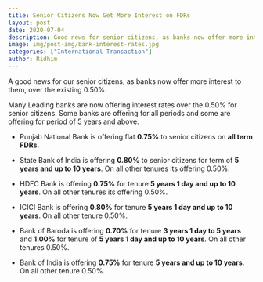 ```yaml
---
title: Senior Citizens Now Get More Interest on FDRs
layout: post
date: 2020-07-04
description: Good news for senior citizens, as banks now offer more interest to them, over the existing 0.50%.
image: img/post-img/bank-interest-rates.jpg
categories: ["International Transaction"]
author: Ridhim
---
```


A good news for our senior citizens, as banks now offer more interest to them, over the existing 0.50%.

Many Leading banks are now offering interest rates over the 0.50% for senior citizens.
Some banks are offering for all periods and some are offering for period of 5 years and above.

+ Punjab National Bank is offering flat **0.75%** to senior citizens on **all term FDRs**.

+ State Bank of India is offering **0.80%** to senior citizens for term of **5 years and up to 10 years**. On all other tenures its offering 0.50%.

+ HDFC Bank is offering **0.75%** for tenure **5 years 1 day and up to 10 years**. On all other tenures its offering 0.50%.

+ ICICI Bank is offering **0.80%** for tenure **5 years 1 day and up to 10 years**. On all other tenure 0.50%.

+ Bank of Baroda is offering **0.70%** for tenure **3 years 1 day to 5 years** and **1.00%** for tenure of **5 years 1 day and up to 10 years**. On all other tenures 0.50%.

+ Bank of India is offering **0.75%** for tenure **5 years and up to 10 years**. On all other tenure 0.50%.

